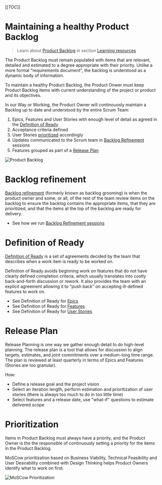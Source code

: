 [[_TOC_]]

# Maintaining a healthy Product Backlog

> Learn about [Product Backlog](/Learning-resources/Agile/Scrum/Product-Backlog.md) in section [Learning resources](/Learning-resources.md) 

The Product Backlog must remain populated with items that are relevant, detailed and estimated to a degree appropriate with their priority. Unlike a more formal "requirements document", the backlog is understood as a dynamic body of information.

To maintain a healthy Product Backlog, the Product Onwer must keep Product Backlog items with current understanding of the project or product and its objectives.

In our Way or Working, the Product Owner will continouosly maintain a Backlog up to date and understood by the entire Scrum Team:

1. Epics, Features and User Stories with enough level of detail as agreed in the [Definition of Ready](#definition-of-ready)
2. Acceptance criteria defined
3. User Stories [prioritized](#prioritization) accordingly
4. Updates communicated to the Scrum team in [Backlog Refinement](#backlog-refinement) sessions
5. Features grouped as part of a [Release Plan](#release-plan)

![Product Backlog](/.attachments/images/Learning-resources/Agile/Scrum/product-backlog.png)

# Backlog refinement

[Backlog refinement](https://www.agilealliance.org/glossary/backlog-grooming/) (formerly known as backlog grooming) is when the product owner and some, or all, of the rest of the team review items on the backlog to ensure the backlog contains the appropriate items, that they are prioritized, and that the items at the top of the backlog are ready for delivery.

- See how we run [Backlog Refinement sessions](/Agile-Way-of-Working/Events/Backlog-Refinement.md)

# Definition of Ready

[Definition of Ready](https://www.agilealliance.org/glossary/definition-of-ready/) is a set of agreements decided by the team that describes when a work item is ready to be worked on.

Definition of Ready avoids beginning work on features that do not have clearly defined completion criteria, which usually translates into costly back-and-forth discussion or rework. It also provides the team with an explicit agreement allowing it to “push back” on accepting ill-defined features to work on.

- See Definition of Ready for [Epics](/Agile-Way-of-Working/Product-Backlog/Epic.md)
- See Definition of Ready for [Features](/Agile-Way-of-Working/Product-Backlog/Feature.md)
- See Definition of Ready for [User Stories](/Agile-Way-of-Working/Product-Backlog/User-Story.md)

# Release Plan

Release Planning is one way we gather enough detail to do high-level planning. The release plan is a tool that allows for discussion to align targets, estimates, and joint commitments over a medium-long time range. The plan is reviewed at least quarterly in terms of Epics and Features (Stories are too granular).

How:
- Define a release goal and the project vision
- Select an iteration length, perform estimation and prioritization of user stories (there is always too much to do in too little time)
- Select features and a release date, use "what-if" questions to estimate delivered scope

# Prioritization

Items in Product Backlog must always have a priority, and the Product Owner is the the responsible of continuously setting a priority for the items in  the Product Backlog.

MoSCow prioritization based on Business Viability, Technical Feasibility and User Desirability combined with Design Thinking helps Product Owners identify what to work on first.

![MoSCow Prioritization](/.attachments/images/Learning-resources/Agile/Scrum/Product-Backlog/moscow-prioritization.png)